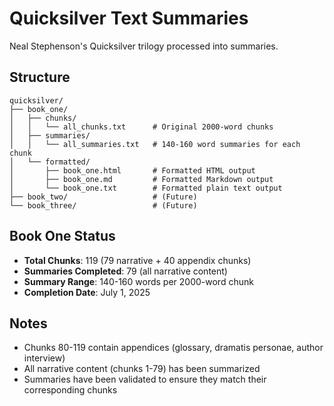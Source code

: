 # Quicksilver Text Summaries

Neal Stephenson's Quicksilver trilogy processed into summaries.

## Structure

```
quicksilver/
├── book_one/
│   ├── chunks/
│   │   └── all_chunks.txt      # Original 2000-word chunks
│   ├── summaries/
│   │   └── all_summaries.txt   # 140-160 word summaries for each chunk
│   └── formatted/
│       ├── book_one.html       # Formatted HTML output
│       ├── book_one.md         # Formatted Markdown output
│       └── book_one.txt        # Formatted plain text output
├── book_two/                   # (Future)
└── book_three/                 # (Future)
```

## Book One Status

- **Total Chunks**: 119 (79 narrative + 40 appendix chunks)
- **Summaries Completed**: 79 (all narrative content)
- **Summary Range**: 140-160 words per 2000-word chunk
- **Completion Date**: July 1, 2025

## Notes

- Chunks 80-119 contain appendices (glossary, dramatis personae, author interview)
- All narrative content (chunks 1-79) has been summarized
- Summaries have been validated to ensure they match their corresponding chunks